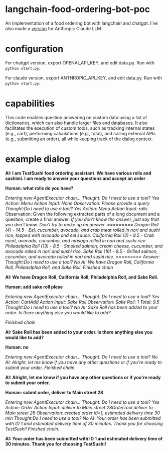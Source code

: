 # langchain-food-ordering-bot-poc
An implementation of a food ordering bot with langchain and chatgpt. I've also made a [version](https://github.com/orzhan/langchain-food-ordering-bot-poc/tree/anthropic) for Anthropic Claude LLM.

# configuration

For chatgpt version, export OPENAI_API_KEY, and edit data.py. Run with `python start.py`. 

For claude version, export ANTHROPIC_API_KEY, and edit data.py. Run with `python start.py`. 

# capabilities

This code enables question answering on custom data using a list of dictionaries, which can also handle larger files and databases. It also facilitates the execution of custom tools, such as tracking internal states (e.g., cart), performing calculations (e.g., total), and calling external APIs (e.g., submitting an order), all while keeping track of the dialog context.

# example dialog

**AI: I am TestSushi food ordering assistant. We have various rolls and sashimi. I am ready to answer your questions and accept an order**

**Human: what rolls do you have?**

*Entering new AgentExecutor chain...
Thought: Do I need to use a tool? Yes
Action: Menu
Action Input: None
Observation: Please provide a query
Thought:Do I need to use a tool? Yes
Action: Menu
Action Input: rolls*
Observation: Given the following extracted parts of a long document and a question, create a final answer.
       *If you don't know the answer, just say that you don't know. Don't try to make up an answer.
       =========
       Dragon Roll (4) - 14.5 - Eel, cucumber, avocado, and crab meat rolled in nori and sushi rice, topped with avocado and eel sauce.
California Roll (2) - 8.5 - Crab meat, avocado, cucumber, and masago rolled in nori and sushi rice.
Philadelphia Roll (13) - 8.5 - Smoked salmon, cream cheese, cucumber, and avocado rolled in nori and sushi rice.
Sake Roll (16) - 9.5 - Grilled salmon, cucumber, and avocado rolled in nori and sushi rice.*
       =========
       *Answer:
Thought:Do I need to use a tool? No
AI: We have Dragon Roll, California Roll, Philadelphia Roll, and Sake Roll.
Finished chain*

**AI: We have Dragon Roll, California Roll, Philadelphia Roll, and Sake Roll.**

**Human: add sake roll plese**

*Entering new AgentExecutor chain...
Thought: Do I need to use a tool? Yes
Action: CartAdd
Action Input: Sake Roll
Observation: Sake Roll: 1
Total: 9.5
Thought:Do I need to use a tool? No
AI: Sake Roll has been added to your order. Is there anything else you would like to add?*

*Finished chain*

**AI: Sake Roll has been added to your order. Is there anything else you would like to add?**

**Human: no**

*Entering new AgentExecutor chain...
Thought: Do I need to use a tool? No
AI: Alright, let me know if you have any other questions or if you're ready to submit your order.
Finished chain.*

**AI: Alright, let me know if you have any other questions or if you're ready to submit your order.**

**Human: submt order, deliver to Main street 28**

*Entering new AgentExecutor chain...
Thought: Do I need to use a tool? Yes
Action: Order
Action Input: deliver to Main street 28OrderTool deliver to Main street 28
Observation: created order id=1, estimated delivery time 30 min
Thought:Do I need to use a tool? No
AI: Your order has been submitted with ID 1 and estimated delivery time of 30 minutes. Thank you for choosing TestSushi!
Finished chain.*

**AI: Your order has been submitted with ID 1 and estimated delivery time of 30 minutes. Thank you for choosing TestSushi!**

